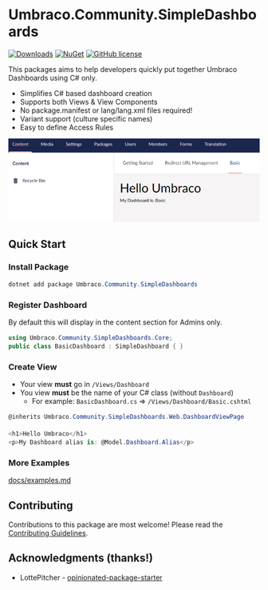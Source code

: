 # Umbraco.Community.SimpleDashboards

[![Downloads](https://img.shields.io/nuget/dt/Umbraco.Community.Umbraco.Community.SimpleDashboards?color=cc9900)](https://www.nuget.org/packages/Umbraco.Community.Umbraco.Community.SimpleDashboards/)
[![NuGet](https://img.shields.io/nuget/vpre/Umbraco.Community.Umbraco.Community.SimpleDashboards?color=0273B3)](https://www.nuget.org/packages/Umbraco.Community.Umbraco.Community.SimpleDashboards)
[![GitHub license](https://img.shields.io/github/license/jcdcdev/Umbraco.Community.SimpleDashboards?color=8AB803)](../LICENSE)

This packages aims to help developers quickly put together Umbraco Dashboards using C# only.

- Simplifies C# based dashboard creation
- Supports both Views & View Components
- No package.manifest or lang/lang.xml files required!
- Variant support (culture specific names)
- Easy to define Access Rules

<img alt="Basic Dashboard in the Umbraco Office" src="https://github.com/jcdcdev/Umbraco.Community.SimpleDashboards/blob/dev/docs/screenshot.png">

## Quick Start

### Install Package
```csharp
dotnet add package Umbraco.Community.SimpleDashboards 
```

### Register Dashboard

By default this will display in the content section for Admins only.
```csharp
using Umbraco.Community.SimpleDashboards.Core; 
public class BasicDashboard : SimpleDashboard { }
```

### Create View

- Your view **must** go in `/Views/Dashboard`
- You view **must** be the name of your C# class (without `Dashboard`)
    - For example: `BasicDashboard.cs` => `/Views/Dashboard/Basic.cshtml`
  
```csharp
@inherits Umbraco.Community.SimpleDashboards.Web.DashboardViewPage

<h1>Hello Umbraco</h1>
<p>My Dashboard alias is: @Model.Dashboard.Alias</p>
```
### More Examples

[docs/examples.md](https://github.com/jcdcdev/Umbraco.Community.SimpleDashboards/blob/dev/docs/examples.md)

## Contributing

Contributions to this package are most welcome! Please read the [Contributing Guidelines](CONTRIBUTING.md).

## Acknowledgments (thanks!)

- LottePitcher - [opinionated-package-starter](https://github.com/LottePitcher/opinionated-package-starter)